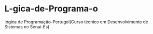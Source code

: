 # L-gica-de-Programa-o
lógica de Programação-Portugol(Curso técnico em Desenvolvimento de Sistemas no Senai-Es)
